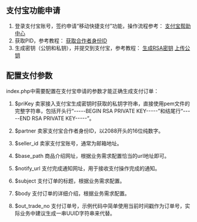 ﻿## 支付宝功能申请
1. 登录支付宝账号，签约申请“移动快捷支付”功能，操作流程参考：
[支付宝帮助中心](http://help.alipay.com/support/index_sh.htm)
2. 获取PID，参考教程：
[获取合作者身份ID](http://help.alipay.com/support/help_detail.htm?help_id=396880&keyword=%B2%E9%D1%AF)
3. 生成密钥（公钥和私钥），并提交到支付宝，参考教程：
[生成RSA密钥](http://help.alipay.com/support/help_detail.htm?help_id=397433&keyword=%C3%DC%D4%BF)
[上传公钥](http://help.alipay.com/support/help_detail.htm?help_id=477353&keyword=%C9%CC%BB%A7%B9%AB%D4%BF)


## 配置支付参数
index.php中需要配置在支付宝申请的参数才能正确生成支付订单：

1. $priKey
卖家接入支付宝生成密钥时获取的私钥字符串，直接使用pem文件的完整字符串，包括开头行“-----BEGIN RSA PRIVATE KEY-----”和结尾行“-----END RSA PRIVATE KEY-----”。

2. $partner
卖家支付宝合作者身份ID，以2088开头的16位纯数字。

3. $seller_id
卖家支付宝账号，通常为邮箱地址。

4. $base_path
商品介绍网址，根据业务需求配置恰当的url地址即可。

5. $notify_url
支付完成通知网址，用于接收支付操作完成的通知。

6. $subject
支付订单的标题，根据业务需求配置。

7. $body
支付订单的详细介绍，根据业务需求配置。

8. $out_trade_no
支付订单号，示例代码中简单使用当前时间戳作为订单号，实际业务中建议生成一串UUID字符串来代替。
